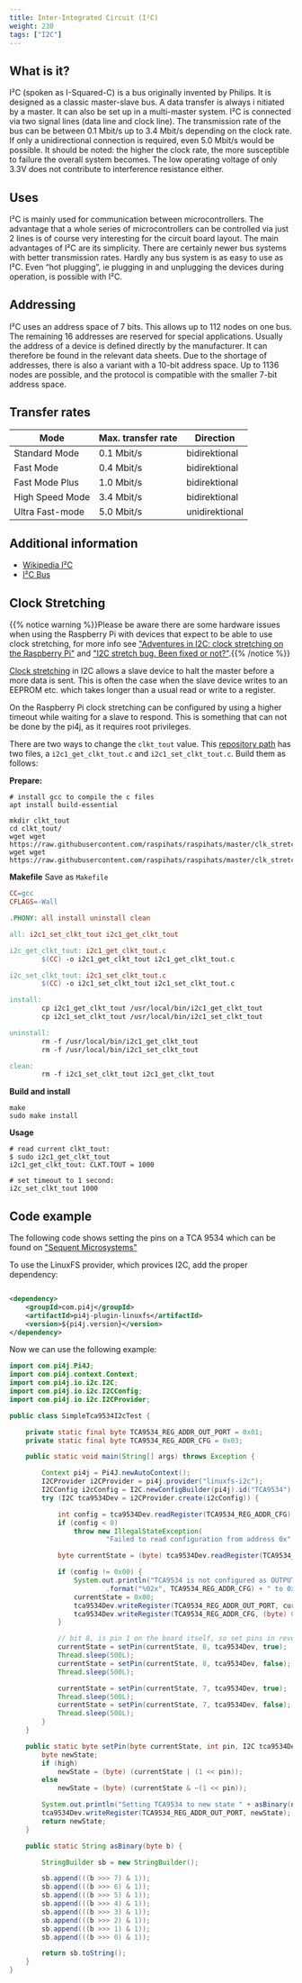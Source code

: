 ```yaml
---
title: Inter-Integrated Circuit (I²C)
weight: 230
tags: ["I2C"]
---
```


## What is it?

I²C (spoken as I-Squared-C) is a bus originally invented by Philips. 
It is designed as a classic master-slave bus. A data transfer is always i
nitiated by a master. It can also be set up in a multi-master system. 
I²C is connected via two signal lines (data line and clock line). 
The transmission rate of the bus can be between 0.1 Mbit/s up to 3.4 Mbit/s 
depending on the clock rate. If only a unidirectional connection is required, 
even 5.0 Mbit/s would be possible. It should be noted: the higher the clock rate, 
the more susceptible to failure the overall system becomes. The low operating 
voltage of only 3.3V does not contribute to interference resistance either.

## Uses

I²C is mainly used for communication between microcontrollers. The advantage 
that a whole series of microcontrollers can be controlled via just 2 lines is 
of course very interesting for the circuit board layout. The main advantages of 
I²C are its simplicity. There are certainly newer bus systems with better 
transmission rates. Hardly any bus system is as easy to use as I²C. Even 
“hot plugging”, ie plugging in and unplugging the devices during operation, 
is possible with I²C.

## Addressing

I²C uses an address space of 7 bits. This allows up to 112 nodes on one bus. 
The remaining 16 addresses are reserved for special applications. Usually the 
address of a device is defined directly by the manufacturer. It can therefore 
be found in the relevant data sheets. Due to the shortage of addresses, 
there is also a variant with a 10-bit address space. Up to 1136 nodes are 
possible, and the protocol is compatible with the smaller 7-bit address space.

## Transfer rates

| Mode | Max. transfer rate | Direction |
| --- | --- | --- |
| Standard Mode | 0.1 Mbit/s | bidirektional |
| Fast Mode | 0.4 Mbit/s | bidirektional |
| Fast Mode Plus | 1.0 Mbit/s | bidirektional |
| High Speed Mode | 3.4 Mbit/s | bidirektional |
| Ultra Fast-mode | 5.0 Mbit/s | unidirektional |

## Additional information
- [Wikipedia I²C](https://en.wikipedia.org/wiki/I%C2%B2C)
- [I²C Bus](https://i2c-bus.org)

## Clock Stretching

{{% notice warning %}}Please be aware there are some hardware issues when using
the Raspberry Pi with devices that expect to be able to use clock stretching,
for more info see
["Adventures in I2C: clock stretching on the Raspberry Pi"](https://www.recantha.co.uk/blog/?p=19880)
and ["I2C stretch bug. Been fixed or not?"](https://www.raspberrypi.org/forums/viewtopic.php?t=220428).{{%
/notice %}}

[Clock stretching](https://en.wikipedia.org/wiki/I%C2%B2C#Clock_stretching_using_SCL)
in I2C allows a slave device to halt the master before a more data is sent. This
is often the case when the slave device writes to an EEPROM etc. which takes
longer than a usual read or write to a register.

On the Raspberry Pi clock stretching can be configured by using a higher timeout
while waiting for a slave to respond. This is something that can not be done by
the pi4j, as it requires root privileges.

There are two ways to change the `clkt_tout` value.
This [repository path](https://github.com/raspihats/raspihats/tree/master/clk_stretch) has
two files, a `i2c1_get_clkt_tout.c` and `i2c1_set_clkt_tout.c`. Build them as follows:

**Prepare:**
```shell
# install gcc to compile the c files
apt install build-essential

mkdir clkt_tout
cd clkt_tout/
wget wget https://raw.githubusercontent.com/raspihats/raspihats/master/clk_stretch/i2c1_get_clkt_tout.c
wget wget https://raw.githubusercontent.com/raspihats/raspihats/master/clk_stretch/i2c1_set_clkt_tout.c

```

**Makefile**
Save as `Makefile`
```makefile
CC=gcc
CFLAGS=-Wall

.PHONY: all install uninstall clean

all: i2c1_set_clkt_tout i2c1_get_clkt_tout

i2c_get_clkt_tout: i2c1_get_clkt_tout.c
        $(CC) -o i2c1_get_clkt_tout i2c1_get_clkt_tout.c

i2c_set_clkt_tout: i2c1_set_clkt_tout.c
        $(CC) -o i2c1_set_clkt_tout i2c1_set_clkt_tout.c

install:
        cp i2c1_get_clkt_tout /usr/local/bin/i2c1_get_clkt_tout
        cp i2c1_set_clkt_tout /usr/local/bin/i2c1_set_clkt_tout

uninstall:
        rm -f /usr/local/bin/i2c1_get_clkt_tout
        rm -f /usr/local/bin/i2c1_set_clkt_tout

clean:
        rm -f i2c1_set_clkt_tout i2c1_get_clkt_tout

```

**Build and install**
```shell
make
sudo make install
```

**Usage**
```shell
# read current clkt_tout:
$ sudo i2c1_get_clkt_tout 
i2c1_get_clkt_tout: CLKT.TOUT = 1000

# set timeout to 1 second:
i2c_set_clkt_tout 1000
```

## Code example

The following code shows setting the pins on a TCA 9534 which can be found on ["Sequent Microsystems"](https://www.kickstarter.com/projects/279405789/4-relays-for-raspberry-pi-8-level-stackable-10a-250v-each)


To use the LinuxFS provider, which provices I2C, add the proper dependency:

```xml

<dependency>
    <groupId>com.pi4j</groupId>
    <artifactId>pi4j-plugin-linuxfs</artifactId>
    <version>${pi4j.version}</version>
</dependency>
```

Now we can use the following example:

```java
import com.pi4j.Pi4J;
import com.pi4j.context.Context;
import com.pi4j.io.i2c.I2C;
import com.pi4j.io.i2c.I2CConfig;
import com.pi4j.io.i2c.I2CProvider;

public class SimpleTca9534I2cTest {

	private static final byte TCA9534_REG_ADDR_OUT_PORT = 0x01;
	private static final byte TCA9534_REG_ADDR_CFG = 0x03;

	public static void main(String[] args) throws Exception {

		Context pi4j = Pi4J.newAutoContext();
		I2CProvider i2CProvider = pi4j.provider("linuxfs-i2c");
		I2CConfig i2cConfig = I2C.newConfigBuilder(pi4j).id("TCA9534").bus(1).device(0x3f).build();
		try (I2C tca9534Dev = i2CProvider.create(i2cConfig)) {

			int config = tca9534Dev.readRegister(TCA9534_REG_ADDR_CFG);
			if (config < 0)
				throw new IllegalStateException(
						"Failed to read configuration from address 0x" + String.format("%02x", TCA9534_REG_ADDR_CFG));

			byte currentState = (byte) tca9534Dev.readRegister(TCA9534_REG_ADDR_OUT_PORT);

			if (config != 0x00) {
				System.out.println("TCA9534 is not configured as OUTPUT, setting register 0x" + String
						.format("%02x", TCA9534_REG_ADDR_CFG) + " to 0x00");
				currentState = 0x00;
				tca9534Dev.writeRegister(TCA9534_REG_ADDR_OUT_PORT, currentState);
				tca9534Dev.writeRegister(TCA9534_REG_ADDR_CFG, (byte) 0x00);
			}

			// bit 8, is pin 1 on the board itself, so set pins in reverse:
			currentState = setPin(currentState, 8, tca9534Dev, true);
			Thread.sleep(500L);
			currentState = setPin(currentState, 8, tca9534Dev, false);
			Thread.sleep(500L);

			currentState = setPin(currentState, 7, tca9534Dev, true);
			Thread.sleep(500L);
			currentState = setPin(currentState, 7, tca9534Dev, false);
			Thread.sleep(500L);
		}
	}

	public static byte setPin(byte currentState, int pin, I2C tca9534Dev, boolean high) {
		byte newState;
		if (high)
			newState = (byte) (currentState | (1 << pin));
		else
			newState = (byte) (currentState & ~(1 << pin));

		System.out.println("Setting TCA9534 to new state " + asBinary(newState));
		tca9534Dev.writeRegister(TCA9534_REG_ADDR_OUT_PORT, newState);
		return newState;
	}

	public static String asBinary(byte b) {

		StringBuilder sb = new StringBuilder();

		sb.append(((b >>> 7) & 1));
		sb.append(((b >>> 6) & 1));
		sb.append(((b >>> 5) & 1));
		sb.append(((b >>> 4) & 1));
		sb.append(((b >>> 3) & 1));
		sb.append(((b >>> 2) & 1));
		sb.append(((b >>> 1) & 1));
		sb.append(((b >>> 0) & 1));

		return sb.toString();
	}
}
```